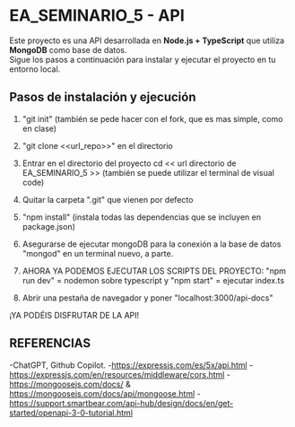 # EA_SEMINARIO_5 - API

Este proyecto es una API desarrollada en **Node.js + TypeScript** que utiliza **MongoDB** como base de datos.  
Sigue los pasos a continuación para instalar y ejecutar el proyecto en tu entorno local.

## Pasos de instalación y ejecución

  1. "git init" (también se pede hacer con el fork, que es mas simple, como en clase)

  2. "git clone <<url_repo>>" en el directorio

  3. Entrar en el directorio del proyecto cd << url directorio de EA_SEMINARIO_5 >> (también se puede utilizar el terminal de visual code)

  4. Quitar la carpeta ".git" que vienen por defecto

  5. "npm install" (instala todas las dependencias que se incluyen en package.json)

  6. Asegurarse de ejecutar mongoDB para la conexión a la base de datos "mongod" en un terminal nuevo, a parte.

  7. AHORA YA PODEMOS EJECUTAR LOS SCRIPTS DEL PROYECTO: "npm run dev" = nodemon sobre typescript y "npm start" = ejecutar index.ts

  8. Abrir una pestaña de navegador y poner "localhost:3000/api-docs"

¡YA PODÉIS DISFRUTAR DE LA API!

## REFERENCIAS 
-ChatGPT, Github Copilot.
-https://expressjs.com/es/5x/api.html
-https://expressjs.com/en/resources/middleware/cors.html
-https://mongoosejs.com/docs/    &    https://mongoosejs.com/docs/api/mongoose.html
-https://support.smartbear.com/api-hub/design/docs/en/get-started/openapi-3-0-tutorial.html
